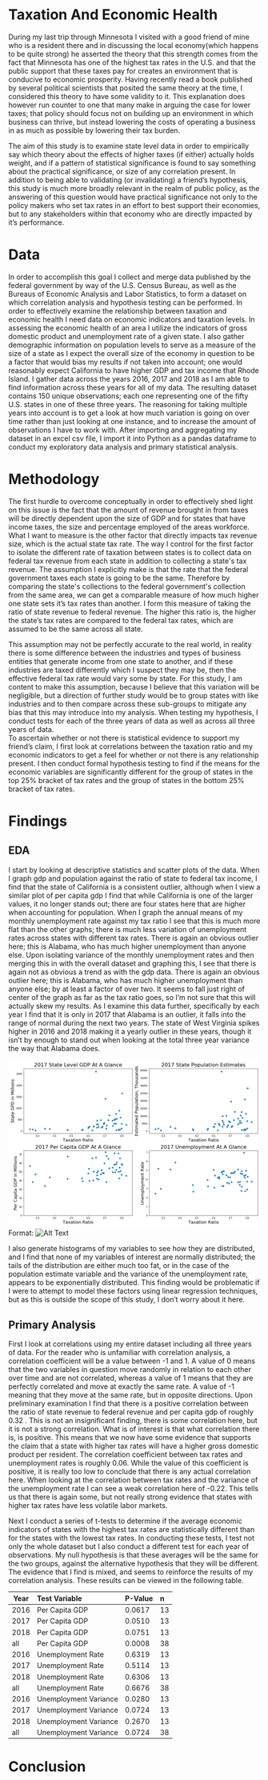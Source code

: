 # Taxation And Economic Health

During my last trip through Minnesota I visited with a good friend of mine who is a resident there and in discussing the local economy(which happens to be quite strong) he asserted the theory that this strength comes from the fact that Minnesota has one of the highest tax rates in the U.S. and that the public support that these taxes pay for creates an environment that is conducive to economic prosperity. Having recently read a book published by several political scientists that posited the same theory at the time, I considered this theory to have some validity to it. This explanation does however run counter to one that many make in arguing the case for lower taxes; that policy should focus not on building up an environment in which business can thrive, but instead lowering the costs of operating a business in as much as possible by lowering their tax burden. 

The aim of this study is to examine state level data in order to empirically say which theory about the effects of higher taxes (if either) actually holds weight, and if a pattern of statistical significance is found to say something about the practical significance, or size of any correlation present. In addition to being able to validating (or invalidating) a friend’s hypothesis, this study is much more broadly relevant in the realm of public policy, as the answering of this question would have practical significance not only to the policy makers who set tax rates in an effort to best support their economies, but to any stakeholders within that economy who are directly impacted by it’s performance. 

# Data

In order to accomplish this goal I collect and merge data published by the federal government by way of the U.S. Census Bureau, as well as the Bureaus of Economic Analysis and Labor Statistics, to form a dataset on which correlation analysis and hypothesis testing can be performed.
In order to effectively examine the relationship between taxation and economic health I need data on economic indicators and taxation levels. In assessing the economic health of an area I utilize the indicators of gross domestic product and unemployment rate of a given state. I also gather demographic information on population levels to serve as a measure of the size of a state as I expect the overall size of the economy in question to be a factor that would bias my results if not taken into account; one would reasonably expect California to have higher GDP and tax income that Rhode Island. 
I gather data across the years 2016, 2017 and 2018 as I am able to find information across these years for all of my data. The resulting dataset contains 150 unique observations; each one representing one of the fifty U.S. states in one of these three years. The reasoning for taking multiple years into account is to get a look at how much variation is going on over time rather than just looking at one instance, and to increase the amount of observations I have to work with. After importing and aggregating my dataset in an excel csv file, I import it into Python as a pandas dataframe to conduct my exploratory data analysis and primary statistical analysis. 

# Methodology

The first hurdle to overcome conceptually in order to effectively shed light on this issue is the fact that the amount of revenue brought in from taxes will be directly dependent upon the size of GDP and for states that have income taxes, the size and percentage employed of the areas workforce. What I want to measure is the other factor that directly impacts tax revenue size, which is the actual state tax rate. The way I control for the first factor to isolate the different rate of taxation between states is to collect data on federal tax revenue from each state in addition to collecting a state's tax revenue. The assumption I explicitly make is that the rate that the federal government taxes each state is going to be the same. Therefore by comparing the state's collections to the federal government's collection from the same area, we can get a comparable measure of how much higher one state sets it’s tax rates than another. I form this measure of taking the ratio of state revenue to federal revenue. The higher this ratio is, the higher the state’s tax rates are compared to the federal tax rates, which are assumed to be the same across all state. 

This assumption may not be perfectly accurate to the real world, in reality there is some difference between the industries and types of business entities that generate income from one state to another, and if these industries are taxed differently which I suspect they may be, then the effective federal tax rate would vary some by state. For this study, I am content to make this assumption, because I believe that this variation will be negligible, but a direction of further study would be to group states with like industries and to then compare across these sub-groups to mitigate any bias that this may introduce into my analysis. 
When testing my hypothesis, I conduct tests for each of the three years of data as well as across all three years of data.  
To ascertain whether or not there is statistical evidence to support my friend’s claim, I first look at correlations between the taxation ratio and my economic indicators to get a feel for whether or not there is any relationship present. I then conduct formal hypothesis testing to find if the means for the economic variables are significantly different for the group of states in the top 25% bracket of tax rates and the group of states in the bottom 25% bracket of tax rates. 

# Findings

## EDA

I start by looking at descriptive statistics and scatter plots of the data. When I graph gdp and population against the ratio of state to federal tax income, I find that the state of California is a consistent outlier, although when I view a similar plot of per capita gdp I find that while California is one of the larger values, it no longer stands out; there are four states here that are higher when accounting for population. 
When I graph the annual means of my monthly unemployment rate against my tax ratio I see that this is much more flat than the other graphs; there is much less variation of unemployment rates across states with different tax rates. There is again an obvious outlier here; this is Alabama, who has much higher unemployment than anyone else. 
Upon isolating variance of the monthly unemployment rates and then merging this in with the overall dataset and graphing this, I see that there is again not as obvious a trend as with the gdp data. There is again an obvious outlier here; this is Alabama, who has much higher unemployment than anyone else; by at least a factor of over two. It seems to fall just right of center of the graph as far as the tax ratio goes, so I’m not sure that this will actually skew my results. 
As I examine this data further, specifically by each year I find that it is only in 2017 that Alabama is an outlier, it falls into the range of normal during the next two years. The state of West Virginia spikes higher in 2016 and 2018 making it a yearly outlier in these years, though it isn’t by enough to stand out when looking at the total three year variance the way that Alabama does. 

![hopefully_scatter_plots](/images/te_scatter.png)
Format: ![Alt Text](url)

I also generate histograms of my variables to see how they are distributed, and I find that none of my variables of interest are normally distributed; the tails of the distribution are either much too fat, or in the case of the population estimate variable and the variance of the unemployment rate, appears to be exponentially distributed. This finding would be problematic if I were to attempt to model these factors using linear regression techniques, but as this is outside the scope of this study, I don’t worry about it here.  

## Primary Analysis

First I look at correlations using my entire dataset including all three years of data. For the reader who is unfamiliar with correlation analysis, a correlation coefficient will be a value between -1 and 1. A value of 0 means that the two variables in question move randomly in relation to each other over time and are not correlated, whereas a value of 1 means that they are perfectly correlated and move at exactly the same rate. A value of -1 meaning that they move at the same rate, but in opposite directions. 
Upon preliminary examination I find that there is a positive correlation between the ratio of state revenue to federal revenue and per capita gdp of roughly 0.32 . This is not an insignificant finding, there is some correlation here, but it is not a strong correlation. What is of interest is that what correlation there is, is positive. This means that we now have some evidence that supports the claim that a state with higher tax rates will have a higher gross domestic product per resident. The correlation coefficient between tax rates and unemployment rates is roughly 0.06. While the value of this coefficient is positive, it is really too low to conclude that there is any actual correlation here. When looking at the correlation between tax rates and the variance of the unemployment rate I can see a weak correlation here of -0.22. This tells us that there is again some, but not really strong evidence that states with higher tax rates have less volatile labor markets. 

Next I conduct a series of t-tests to determine if the average economic indicators of states with the highest tax rates are statistically different than for the states with the lowest tax rates. In conducting these tests, I test not only the whole dataset but I also conduct a different test for each year of observations. My null hypothesis is that these averages will be the same for the two groups, against the alternative hypothesis that they will be different. The evidence that I find is mixed, and seems to reinforce the results of my correlation analysis. These results can be viewed in the following table. 

|Year	| Test Variable	         |P-Value | n  |
|-------|:-----------------------|:-------|:---|
|2016	| Per Capita GDP	     |0.0617  | 13 |
|2017	| Per Capita GDP	     |0.0510  | 13 |
|2018	| Per Capita GDP	     |0.0751  | 13 |
|all	| Per Capita GDP	     |0.0008  | 38 |
|2016	| Unemployment Rate	     |0.6319  | 13 |
|2017	| Unemployment Rate	     |0.5114  | 13 |
|2018	| Unemployment Rate	     |0.6306  | 13 |
|all	| Unemployment Rate	     |0.6676  | 38 |
|2016	| Unemployment Variance	 |0.0280  | 13 |
|2017	| Unemployment Variance	 |0.0724  | 13 |
|2018	| Unemployment Variance	 |0.2670  | 13 |
|all	| Unemployment Variance	 |0.0724  | 38 |



# Conclusion



